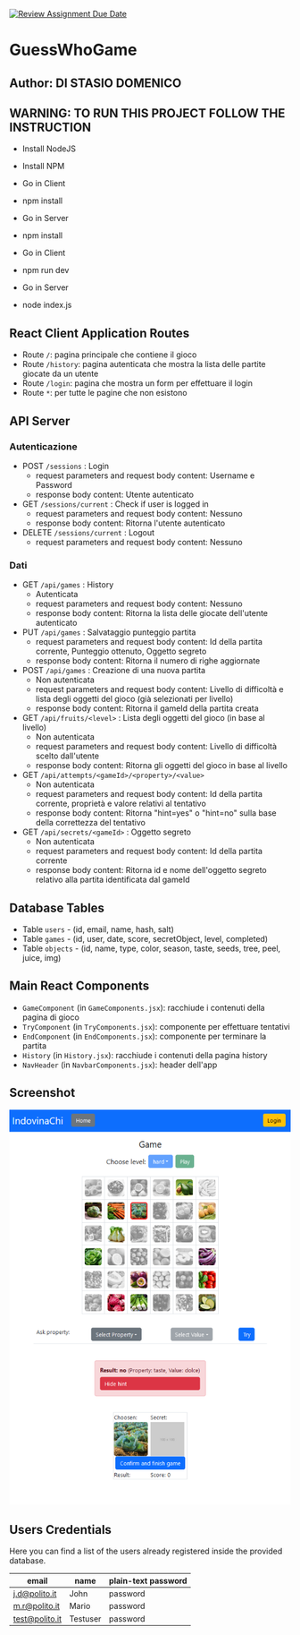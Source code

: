 [![Review Assignment Due Date](https://classroom.github.com/assets/deadline-readme-button-24ddc0f5d75046c5622901739e7c5dd533143b0c8e959d652212380cedb1ea36.svg)](https://classroom.github.com/a/4tQlt6nH)
# GuessWhoGame
## Author: DI STASIO DOMENICO 

## WARNING: TO RUN THIS PROJECT FOLLOW THE INSTRUCTION
- Install NodeJS
- Install NPM

- Go in Client
- npm install
- Go in Server
- npm install

- Go in Client 
- npm run dev
- Go in Server
- node index.js


## React Client Application Routes

- Route `/`: pagina principale che contiene il gioco
- Route `/history`: pagina autenticata che mostra la lista delle partite giocate da un utente
- Route `/login`: pagina che mostra un form per effettuare il login
- Route `*`: per tutte le pagine che non esistono

## API Server
### Autenticazione
- POST `/sessions` : Login
  - request parameters and request body content: Username e Password
  - response body content: Utente autenticato
- GET `/sessions/current` : Check if user is logged in
  - request parameters and request body content: Nessuno
  - response body content: Ritorna l'utente autenticato
- DELETE `/sessions/current` : Logout
  - request parameters and request body content: Nessuno

### Dati
- GET `/api/games` : History
  - Autenticata
  - request parameters and request body content: Nessuno
  - response body content: Ritorna la lista delle giocate dell'utente autenticato
- PUT `/api/games` : Salvataggio punteggio partita
  - request parameters and request body content: Id della partita corrente, Punteggio ottenuto, Oggetto segreto
  - response body content: Ritorna il numero di righe aggiornate
- POST `/api/games` : Creazione di una nuova partita
  - Non autenticata
  - request parameters and request body content: Livello di difficoltà e lista degli oggetti del gioco (già selezionati per livello)
  - response body content: Ritorna il gameId della partita creata
- GET `/api/fruits/<level>` : Lista degli oggetti del gioco (in base al livello)
  - Non autenticata
  - request parameters and request body content: Livello di difficoltà scelto dall'utente
  - response body content: Ritorna gli oggetti del gioco in base al livello
- GET `/api/attempts/<gameId>/<property>/<value>`
  - Non autenticata
  - request parameters and request body content: Id della partita corrente, proprietà e valore relativi al tentativo
  - response body content: Ritorna "hint=yes" o "hint=no" sulla base della correttezza del tentativo
- GET `/api/secrets/<gameId>` : Oggetto segreto
  - Non autenticata
  - request parameters and request body content: Id della partita corrente
  - response body content: Ritorna id e nome dell'oggetto segreto relativo alla partita identificata dal gameId


## Database Tables

- Table `users` - (id, email, name, hash, salt)
- Table `games` - (id, user, date, score, secretObject, level, completed)
- Table `objects` - (id, name, type, color, season, taste, seeds, tree, peel, juice, img)

## Main React Components

- `GameComponent` (in `GameComponents.jsx`): racchiude i contenuti della pagina di gioco
- `TryComponent` (in `TryComponents.jsx`): componente per effettuare tentativi
- `EndComponent` (in `EndComponents.jsx`): componente per terminare la partita
- `History` (in `History.jsx`): racchiude i contenuti della pagina history
- `NavHeader` (in `NavbarComponents.jsx`): header dell'app

## Screenshot

![Screenshot](./img/screenshot.png)

## Users Credentials

Here you can find a list of the users already registered inside the provided database.

|     email       |   name   | plain-text password |
|-----------------|----------|---------------------|
| j.d@polito.it   | John     | password            |
| m.r@polito.it   | Mario    | password            |
| test@polito.it  | Testuser | password            |

